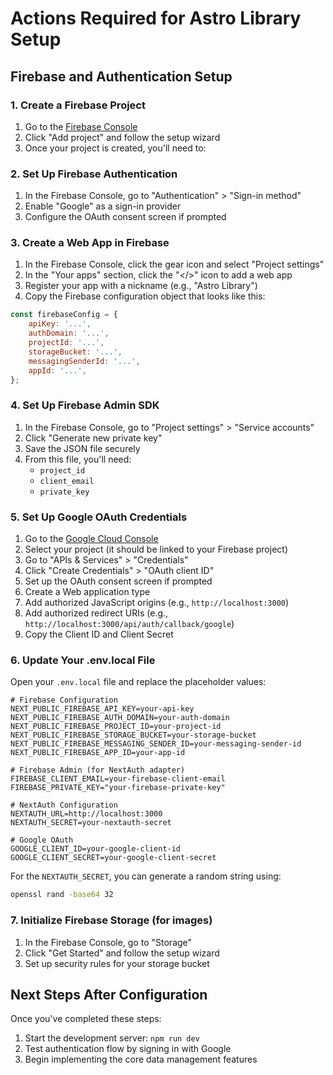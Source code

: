 # Actions Required for Astro Library Setup

## Firebase and Authentication Setup

### 1. Create a Firebase Project

1. Go to the [Firebase Console](https://console.firebase.google.com/)
2. Click "Add project" and follow the setup wizard
3. Once your project is created, you'll need to:

### 2. Set Up Firebase Authentication

1. In the Firebase Console, go to "Authentication" > "Sign-in method"
2. Enable "Google" as a sign-in provider
3. Configure the OAuth consent screen if prompted

### 3. Create a Web App in Firebase

1. In the Firebase Console, click the gear icon and select "Project settings"
2. In the "Your apps" section, click the "</>" icon to add a web app
3. Register your app with a nickname (e.g., "Astro Library")
4. Copy the Firebase configuration object that looks like this:

```javascript
const firebaseConfig = {
    apiKey: '...',
    authDomain: '...',
    projectId: '...',
    storageBucket: '...',
    messagingSenderId: '...',
    appId: '...',
};
```

### 4. Set Up Firebase Admin SDK

1. In the Firebase Console, go to "Project settings" > "Service accounts"
2. Click "Generate new private key"
3. Save the JSON file securely
4. From this file, you'll need:
    - `project_id`
    - `client_email`
    - `private_key`

### 5. Set Up Google OAuth Credentials

1. Go to the [Google Cloud Console](https://console.cloud.google.com/)
2. Select your project (it should be linked to your Firebase project)
3. Go to "APIs & Services" > "Credentials"
4. Click "Create Credentials" > "OAuth client ID"
5. Set up the OAuth consent screen if prompted
6. Create a Web application type
7. Add authorized JavaScript origins (e.g., `http://localhost:3000`)
8. Add authorized redirect URIs (e.g., `http://localhost:3000/api/auth/callback/google`)
9. Copy the Client ID and Client Secret

### 6. Update Your .env.local File

Open your `.env.local` file and replace the placeholder values:

```
# Firebase Configuration
NEXT_PUBLIC_FIREBASE_API_KEY=your-api-key
NEXT_PUBLIC_FIREBASE_AUTH_DOMAIN=your-auth-domain
NEXT_PUBLIC_FIREBASE_PROJECT_ID=your-project-id
NEXT_PUBLIC_FIREBASE_STORAGE_BUCKET=your-storage-bucket
NEXT_PUBLIC_FIREBASE_MESSAGING_SENDER_ID=your-messaging-sender-id
NEXT_PUBLIC_FIREBASE_APP_ID=your-app-id

# Firebase Admin (for NextAuth adapter)
FIREBASE_CLIENT_EMAIL=your-firebase-client-email
FIREBASE_PRIVATE_KEY="your-firebase-private-key"

# NextAuth Configuration
NEXTAUTH_URL=http://localhost:3000
NEXTAUTH_SECRET=your-nextauth-secret

# Google OAuth
GOOGLE_CLIENT_ID=your-google-client-id
GOOGLE_CLIENT_SECRET=your-google-client-secret
```

For the `NEXTAUTH_SECRET`, you can generate a random string using:

```bash
openssl rand -base64 32
```

### 7. Initialize Firebase Storage (for images)

1. In the Firebase Console, go to "Storage"
2. Click "Get Started" and follow the setup wizard
3. Set up security rules for your storage bucket

## Next Steps After Configuration

Once you've completed these steps:

1. Start the development server: `npm run dev`
2. Test authentication flow by signing in with Google
3. Begin implementing the core data management features
